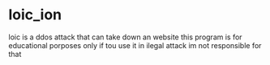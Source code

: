 # loic_ion
loic is a ddos attack that can take down an website this program is for educational porposes only if tou use it in ilegal attack im not responsible for that

